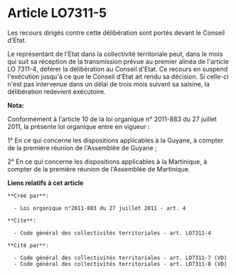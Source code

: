 # Article LO7311-5

Les recours dirigés contre cette délibération sont portés devant le Conseil d'Etat. 

Le représentant de l'Etat dans la collectivité territoriale peut, dans le mois qui suit sa réception de la transmission
prévue au premier alinéa de l'article LO 7311-4, déférer la délibération au Conseil d'Etat. Ce recours en suspend l'exécution
jusqu'à ce que le Conseil d'Etat ait rendu sa décision. Si celle-ci n'est pas intervenue dans un délai de trois mois suivant
sa saisine, la délibération redevient exécutoire.

**Nota:**

Conformément à l'article 10 de la loi organique n° 2011-883 du 27 juillet 2011, la présente loi organique entre en vigueur : 

1° En ce qui concerne les dispositions applicables à la Guyane, à compter de la première réunion de l'Assemblée de Guyane ; 

2° En ce qui concerne les dispositions applicables à la Martinique, à compter de la première réunion de l'Assemblée de
Martinique.

**Liens relatifs à cet article**

	**Créé par**:

	  - Loi organique n°2011-883 du 27 juillet 2011 - art. 4

	**Cite**:

	  - Code général des collectivités territoriales - art. LO7311-4

	**Cité par**:

	  - Code général des collectivités territoriales - art. LO7311-7 (VD)
	  - Code général des collectivités territoriales - art. LO7311-8 (VD)
